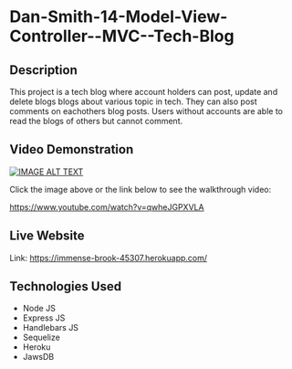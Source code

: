 # Dan-Smith-14-Model-View-Controller--MVC--Tech-Blog


**Description**
---

This project is a tech blog where account holders can post, update and delete blogs blogs about various topic in tech.
They can also post comments on eachothers blog posts.
Users without accounts are able to read the blogs of others but cannot comment.


**Video Demonstration**
---

[![IMAGE ALT TEXT](http://img.youtube.com/vi/qwheJGPXVLA/0.jpg)](http://www.youtube.com/watch?v=qwheJGPXVLA "Tech Blog - Full Stack Application Node Express Handlebars Sequelize Heroku JawsDB")


Click the image above or the link below to see the walkthrough video:

https://www.youtube.com/watch?v=qwheJGPXVLA

**Live Website**
---

Link:
https://immense-brook-45307.herokuapp.com/

**Technologies Used**
---

- Node JS
- Express JS
- Handlebars JS
- Sequelize
- Heroku
- JawsDB
